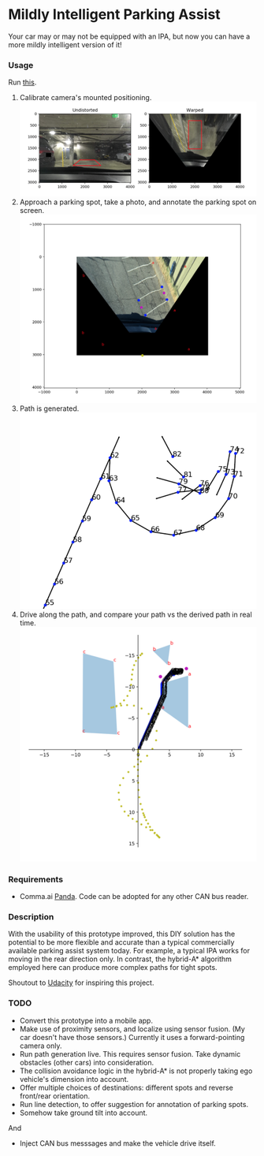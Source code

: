 # Mildly Intelligent Parking Assist

Your car may or may not be equipped with an IPA, but now you can have a more mildly intelligent version of it!

### Usage

Run [this](ParkingAssistanceApp.ipynb).

1. Calibrate camera's mounted positioning.
    ![](doc/calibration.png)
1. Approach a parking spot, take a photo, and annotate the parking spot on screen.
    ![](doc/annotation.png)
1. Path is generated.
    ![](doc/path_details.png)
1. Drive along the path, and compare your path vs the derived path in real time.
    ![](doc/path.png)

### Requirements

- Comma.ai [Panda](https://comma.ai/shop/). Code can be adopted for any other CAN bus reader.

### Description

With the usability of this prototype improved, this DIY solution has the potential to be more flexible and accurate than a typical commercially available parking assist system today. For example, a typical IPA works for moving in the rear direction only. In contrast, the hybrid-A* algorithm employed here can produce more complex paths for tight spots.

Shoutout to [Udacity](https://www.udacity.com/course/self-driving-car-engineer-nanodegree--nd013) for inspiring this project.

### TODO

- Convert this prototype into a mobile app.
- Make use of proximity sensors, and localize using sensor fusion. (My car doesn't have those sensors.) Currently it uses a forward-pointing camera only.
- Run path generation live. This requires sensor fusion. Take dynamic obstacles (other cars) into consideration.
- The collision avoidance logic in the hybrid-A* is not properly taking ego vehicle's dimension into account.
- Offer multiple choices of destinations: different spots and reverse front/rear orientation.
- Run line detection, to offer suggestion for annotation of parking spots.
- Somehow take ground tilt into account.

And

- Inject CAN bus messsages and make the vehicle drive itself.
